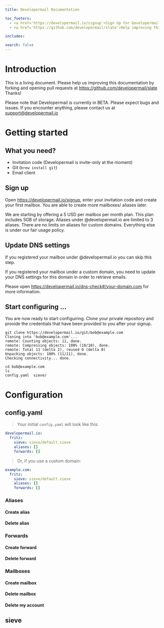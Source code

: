 ```yaml
---
title: Developermail Documentation

toc_footers:
  - <a href='https://developermail.io/signup'>Sign Up for Developermail</a>
  - <a href='https://github.com/developermail/slate'>Help improving this documentation</a>

includes: 

search: false
---
```



# Introduction

This is a living document. Please help us improving this documentation by forking
and opening pull requests at https://github.com/developermail/slate Thanks!

Please note that Developermail is currently in BETA. Please expect bugs and issues.
If you encounter anything, please contact us at support@developermail.io


# Getting started

## What you need?

* Invitation code (Developermail is invite-only at the moment)
* Git (``brew install git``)
* Email client

## Sign up

Open https://developermail.io/signup, enter your invitation code and
create your first mailbox. You are able to create more mailboxes/ aliases later.

We are starting by offering a 5 USD per mailbox per month plan. This plan includes
5GB of storage. Aliases under @developermail.io are limited to 3 aliases. There are no
limits on aliases for custom domains. Everything else is under our fair usage policy.


## Update DNS settings

If you registered your mailbox under @developermail.io you can skip this step.

If you registered your mailbox under a custom domain, you need to update your DNS
settings for this domain in order to retrieve emails.

Please open https://developermail.io/dns-check#/your-domain.com for more information.

## Start configuring ...

You are now ready to start configuiring. Clone your private repository and
provide the credentials that have been provided to you after your signup.

```shell
git clone https://developermail.io/git/bob@example.com
Cloning into 'bob@example.com'...
remote: Counting objects: 11, done.
remote: Compressing objects: 100% (10/10), done.
remote: Total 11 (delta 2), reused 0 (delta 0)
Unpacking objects: 100% (11/11), done.
Checking connectivity... done.

cd bob@example.com
ls
config.yaml  sieve/
```


# Configuration


## config.yaml

> Your initial ``config.yaml`` will look like this:

```yaml
developermail.io:
  fritz:
    sieve: sieve/default.sieve
    aliases: []
    forwards: []
```

> Or, if you use a custom domain:

```yaml
example.com:
  fritz:
    sieve: sieve/default.sieve
    aliases: []
    forwards: []
```

### Aliases

#### Create alias

#### Delete alias


### Forwards

#### Create forward

#### Delete forward


### Mailboxes

#### Create mailbox

#### Delete mailbox

#### Delete my account


## sieve


